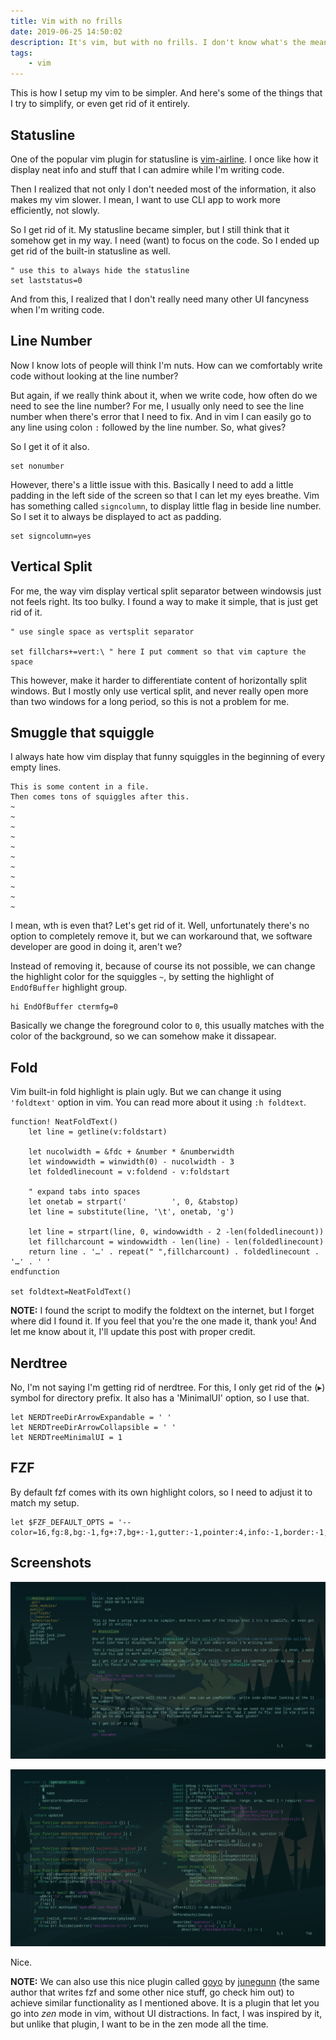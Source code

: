 ```yaml
---
title: Vim with no frills
date: 2019-06-25 14:50:02
description: It's vim, but with no frills. I don't know what's the meaning, either.
tags:
    - vim
---
```


This is how I setup my vim to be simpler. And here's some of the things that I try to simplify, or even get rid of it entirely.

## Statusline

One of the popular vim plugin for statusline is [vim-airline](https://github.com/vim-airline/vim-airline). I once like how it display neat info and stuff that I can admire while I'm writing code.

Then I realized that not only I don't needed most of the information, it also makes my vim slower. I mean, I want to use CLI app to work more efficiently, not slowly.

So I get rid of it. My statusline became simpler, but I still think that it somehow get in my way. I need (want) to focus on the code. So I ended up get rid of the built-in statusline as well.

```vim
" use this to always hide the statusline
set laststatus=0
```

And from this, I realized that I don't really need many other UI fancyness when I'm writing code.

## Line Number

Now I know lots of people will think I'm nuts. How can we comfortably  write code without looking at the line number?

But again, if we really think about it, when we write code, how often do we need to see the line number? For me, I usually only need to see the line number when there's error that I need to fix. And in vim I can easily go to any line using colon `:` followed by the line number. So, what gives?

So I get it of it also.

```vim
set nonumber
```

However, there's a little issue with this. Basically I need to add a little padding in the left side of the screen so that I can let my eyes breathe. Vim has something called `signcolumn`, to display little flag in beside line number. So I set it to always be displayed to act as padding.

```vim
set signcolumn=yes
```

## Vertical Split

For me, the way vim display vertical split separator between windowsis just not feels right. Its too bulky. I found a way to make it simple, that is just get rid of it.

```vim
" use single space as vertsplit separator

set fillchars+=vert:\ " here I put comment so that vim capture the space

```

This however, make it harder to differentiate content of horizontally split windows. But I mostly only use vertical split, and never really open more than two windows for a long period, so this is not a problem for me.

## Smuggle that squiggle

I always hate how vim display that funny squiggles in the beginning of every empty lines.

```
This is some content in a file.
Then comes tons of squiggles after this.
~
~
~
~
~
~
~
~
~
~
~
```

I mean, wth is even that? Let's get rid of it. Well, unfortunately there's no option to completely remove it, but we can workaround that, we software developer are good in doing it, aren't we?

Instead of removing it, because of course its not possible, we can change the highlight color for the squiggles `~`, by setting the highlight of `EndOfBuffer` highlight group.

```
hi EndOfBuffer ctermfg=0
```

Basically we change the foreground color to `0`, this usually matches with the color of the background, so we can somehow make it dissapear.

## Fold

Vim built-in fold highlight is plain ugly. But we can change it using `'foldtext'` option in vim. You can read more about it using `:h foldtext`.

```vim
function! NeatFoldText()
    let line = getline(v:foldstart)

    let nucolwidth = &fdc + &number * &numberwidth
    let windowwidth = winwidth(0) - nucolwidth - 3
    let foldedlinecount = v:foldend - v:foldstart

    " expand tabs into spaces
    let onetab = strpart('          ', 0, &tabstop)
    let line = substitute(line, '\t', onetab, 'g')

    let line = strpart(line, 0, windowwidth - 2 -len(foldedlinecount))
    let fillcharcount = windowwidth - len(line) - len(foldedlinecount)
    return line . '…' . repeat(" ",fillcharcount) . foldedlinecount . '…' . ' '
endfunction

set foldtext=NeatFoldText()
```

**NOTE:** I found the script to modify the foldtext on the internet, but I forget where did I found it. If you feel that you're the one made it, thank you! And let me know about it, I'll update this post with proper credit.

## Nerdtree

No, I'm not saying I'm getting rid of nerdtree. For this, I only get rid of the (▸) symbol for directory prefix. It also has a 'MinimalUI' option, so I use that.

```vim
let NERDTreeDirArrowExpandable = ' '
let NERDTreeDirArrowCollapsible = ' '
let NERDTreeMinimalUI = 1
```

## FZF

By default fzf comes with its own highlight colors, so I need to adjust it to match my setup.

```vim
let $FZF_DEFAULT_OPTS = '--color=16,fg:8,bg:-1,fg+:7,bg+:-1,gutter:-1,pointer:4,info:-1,border:-1,prompt:-1,header:-1'
```

## Screenshots

[![](vim-no-frills.png)](vim-no-frills.png)

[![](vim-no-frills-fold.png)](vim-no-frills-fold.png)

Nice.

**NOTE:** We can also use this nice plugin called [goyo](https://github.com/junegunn/goyo.vim) by [junegunn](https://github.com/junegunn) (the same author that writes fzf and some other nice stuff, go check him out) to achieve similar functionality as I mentioned above. It is a plugin that let you go into _zen_ mode in vim, without UI distractions. In fact, I was inspired by it, but unlike that plugin, I want to be in the zen mode all the time.
